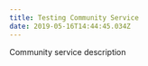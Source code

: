 ```yaml
---
title: Testing Community Service
date: 2019-05-16T14:44:45.034Z
---
```

Community service description
